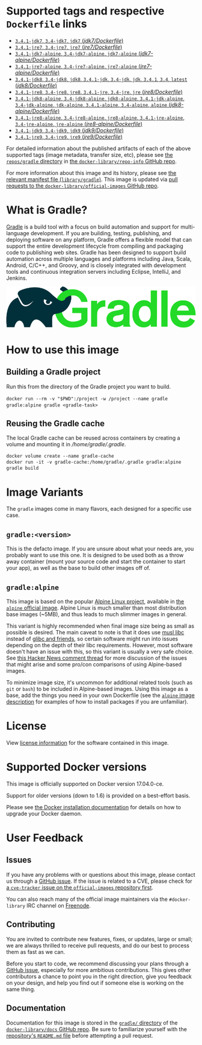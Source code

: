 <!--

********************************************************************************

WARNING:

    DO NOT EDIT "gradle/README.md"

    IT IS AUTO-GENERATED

    (from the other files in "gradle/" combined with a set of templates)

********************************************************************************

-->

# Supported tags and respective `Dockerfile` links

-	[`3.4.1-jdk7`, `3.4-jdk7`, `jdk7` (*jdk7/Dockerfile*)](https://github.com/keeganwitt/docker-gradle/blob/7318ecf2463dfb408c3a313a9755b932d5fb8376/jdk7/Dockerfile)
-	[`3.4.1-jre7`, `3.4-jre7`, `jre7` (*jre7/Dockerfile*)](https://github.com/keeganwitt/docker-gradle/blob/7318ecf2463dfb408c3a313a9755b932d5fb8376/jre7/Dockerfile)
-	[`3.4.1-jdk7-alpine`, `3.4-jdk7-alpine`, `jdk7-alpine` (*jdk7-alpine/Dockerfile*)](https://github.com/keeganwitt/docker-gradle/blob/7318ecf2463dfb408c3a313a9755b932d5fb8376/jdk7-alpine/Dockerfile)
-	[`3.4.1-jre7-alpine`, `3.4-jre7-alpine`, `jre7-alpine` (*jre7-alpine/Dockerfile*)](https://github.com/keeganwitt/docker-gradle/blob/7318ecf2463dfb408c3a313a9755b932d5fb8376/jre7-alpine/Dockerfile)
-	[`3.4.1-jdk8`, `3.4-jdk8`, `jdk8`, `3.4.1-jdk`, `3.4-jdk`, `jdk`, `3.4.1`, `3.4`, `latest` (*jdk8/Dockerfile*)](https://github.com/keeganwitt/docker-gradle/blob/7318ecf2463dfb408c3a313a9755b932d5fb8376/jdk8/Dockerfile)
-	[`3.4.1-jre8`, `3.4-jre8`, `jre8`, `3.4.1-jre`, `3.4-jre`, `jre` (*jre8/Dockerfile*)](https://github.com/keeganwitt/docker-gradle/blob/7318ecf2463dfb408c3a313a9755b932d5fb8376/jre8/Dockerfile)
-	[`3.4.1-jdk8-alpine`, `3.4-jdk8-alpine`, `jdk8-alpine`, `3.4.1-jdk-alpine`, `3.4-jdk-alpine`, `jdk-alpine`, `3.4.1-alpine`, `3.4-alpine`, `alpine` (*jdk8-alpine/Dockerfile*)](https://github.com/keeganwitt/docker-gradle/blob/7318ecf2463dfb408c3a313a9755b932d5fb8376/jdk8-alpine/Dockerfile)
-	[`3.4.1-jre8-alpine`, `3.4-jre8-alpine`, `jre8-alpine`, `3.4.1-jre-alpine`, `3.4-jre-alpine`, `jre-alpine` (*jre8-alpine/Dockerfile*)](https://github.com/keeganwitt/docker-gradle/blob/7318ecf2463dfb408c3a313a9755b932d5fb8376/jre8-alpine/Dockerfile)
-	[`3.4.1-jdk9`, `3.4-jdk9`, `jdk9` (*jdk9/Dockerfile*)](https://github.com/keeganwitt/docker-gradle/blob/7318ecf2463dfb408c3a313a9755b932d5fb8376/jdk9/Dockerfile)
-	[`3.4.1-jre9`, `3.4-jre9`, `jre9` (*jre9/Dockerfile*)](https://github.com/keeganwitt/docker-gradle/blob/7318ecf2463dfb408c3a313a9755b932d5fb8376/jre9/Dockerfile)

For detailed information about the published artifacts of each of the above supported tags (image metadata, transfer size, etc), please see [the `repos/gradle` directory](https://github.com/docker-library/repo-info/blob/master/repos/gradle) in [the `docker-library/repo-info` GitHub repo](https://github.com/docker-library/repo-info).

For more information about this image and its history, please see [the relevant manifest file (`library/gradle`)](https://github.com/docker-library/official-images/blob/master/library/gradle). This image is updated via [pull requests to the `docker-library/official-images` GitHub repo](https://github.com/docker-library/official-images/pulls?q=label%3Alibrary%2Fgradle).

# What is Gradle?

[Gradle](https://gradle.org/) is a build tool with a focus on build automation and support for multi-language development. If you are building, testing, publishing, and deploying software on any platform, Gradle offers a flexible model that can support the entire development lifecycle from compiling and packaging code to publishing web sites. Gradle has been designed to support build automation across multiple languages and platforms including Java, Scala, Android, C/C++, and Groovy, and is closely integrated with development tools and continuous integration servers including Eclipse, IntelliJ, and Jenkins.

![logo](https://raw.githubusercontent.com/docker-library/docs/c3d3ca6beed000f9ba6eabc98f3399158f520256/gradle/logo.png)

# How to use this image

## Building a Gradle project

Run this from the directory of the Gradle project you want to build.

`docker run --rm -v "$PWD":/project -w /project --name gradle gradle:alpine gradle <gradle-task>`

## Reusing the Gradle cache

The local Gradle cache can be reused across containers by creating a volume and mounting it in */home/gradle/.gradle*.

```console
docker volume create --name gradle-cache
docker run -it -v gradle-cache:/home/gradle/.gradle gradle:alpine gradle build
```

# Image Variants

The `gradle` images come in many flavors, each designed for a specific use case.

## `gradle:<version>`

This is the defacto image. If you are unsure about what your needs are, you probably want to use this one. It is designed to be used both as a throw away container (mount your source code and start the container to start your app), as well as the base to build other images off of.

## `gradle:alpine`

This image is based on the popular [Alpine Linux project](http://alpinelinux.org), available in [the `alpine` official image](https://hub.docker.com/_/alpine). Alpine Linux is much smaller than most distribution base images (~5MB), and thus leads to much slimmer images in general.

This variant is highly recommended when final image size being as small as possible is desired. The main caveat to note is that it does use [musl libc](http://www.musl-libc.org) instead of [glibc and friends](http://www.etalabs.net/compare_libcs.html), so certain software might run into issues depending on the depth of their libc requirements. However, most software doesn't have an issue with this, so this variant is usually a very safe choice. See [this Hacker News comment thread](https://news.ycombinator.com/item?id=10782897) for more discussion of the issues that might arise and some pro/con comparisons of using Alpine-based images.

To minimize image size, it's uncommon for additional related tools (such as `git` or `bash`) to be included in Alpine-based images. Using this image as a base, add the things you need in your own Dockerfile (see the [`alpine` image description](https://hub.docker.com/_/alpine/) for examples of how to install packages if you are unfamiliar).

# License

View [license information](https://gradle.org/license/) for the software contained in this image.

# Supported Docker versions

This image is officially supported on Docker version 17.04.0-ce.

Support for older versions (down to 1.6) is provided on a best-effort basis.

Please see [the Docker installation documentation](https://docs.docker.com/installation/) for details on how to upgrade your Docker daemon.

# User Feedback

## Issues

If you have any problems with or questions about this image, please contact us through a [GitHub issue](https://github.com/keeganwitt/docker-gradle/issues). If the issue is related to a CVE, please check for [a `cve-tracker` issue on the `official-images` repository first](https://github.com/docker-library/official-images/issues?q=label%3Acve-tracker).

You can also reach many of the official image maintainers via the `#docker-library` IRC channel on [Freenode](https://freenode.net).

## Contributing

You are invited to contribute new features, fixes, or updates, large or small; we are always thrilled to receive pull requests, and do our best to process them as fast as we can.

Before you start to code, we recommend discussing your plans through a [GitHub issue](https://github.com/keeganwitt/docker-gradle/issues), especially for more ambitious contributions. This gives other contributors a chance to point you in the right direction, give you feedback on your design, and help you find out if someone else is working on the same thing.

## Documentation

Documentation for this image is stored in the [`gradle/` directory](https://github.com/docker-library/docs/tree/master/gradle) of the [`docker-library/docs` GitHub repo](https://github.com/docker-library/docs). Be sure to familiarize yourself with the [repository's `README.md` file](https://github.com/docker-library/docs/blob/master/README.md) before attempting a pull request.
